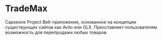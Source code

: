 # TradeMax
Capsеone Project 
Веб-приложение, основанное на концепции существующих сайтов как Avito или OLX. Преоставляет пользователям возможность для перепродажи любых товаров.
